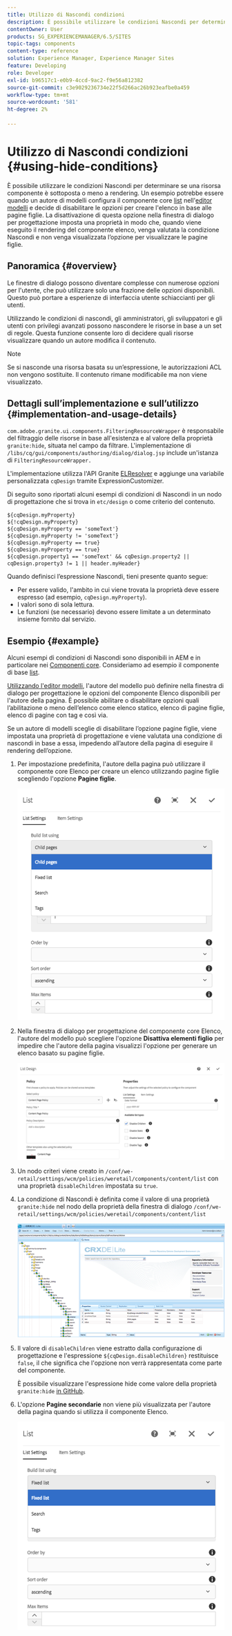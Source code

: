 ```yaml
---
title: Utilizzo di Nascondi condizioni
description: È possibile utilizzare le condizioni Nascondi per determinare se una risorsa componente è sottoposta o meno a rendering.
contentOwner: User
products: SG_EXPERIENCEMANAGER/6.5/SITES
topic-tags: components
content-type: reference
solution: Experience Manager, Experience Manager Sites
feature: Developing
role: Developer
exl-id: b96517c1-e0b9-4ccd-9ac2-f9e56a812382
source-git-commit: c3e9029236734e22f5d266ac26b923eafbe0a459
workflow-type: tm+mt
source-wordcount: '581'
ht-degree: 2%

---
```


# Utilizzo di Nascondi condizioni {#using-hide-conditions}

È possibile utilizzare le condizioni Nascondi per determinare se una risorsa componente è sottoposta o meno a rendering. Un esempio potrebbe essere quando un autore di modelli configura il componente core [list](https://experienceleague.adobe.com/docs/experience-manager-core-components/using/wcm-components/list.html) nell&#39;[editor modelli](/help/sites-authoring/templates.md) e decide di disabilitare le opzioni per creare l&#39;elenco in base alle pagine figlie. La disattivazione di questa opzione nella finestra di dialogo per progettazione imposta una proprietà in modo che, quando viene eseguito il rendering del componente elenco, venga valutata la condizione Nascondi e non venga visualizzata l’opzione per visualizzare le pagine figlie.

## Panoramica {#overview}

Le finestre di dialogo possono diventare complesse con numerose opzioni per l&#39;utente, che può utilizzare solo una frazione delle opzioni disponibili. Questo può portare a esperienze di interfaccia utente schiaccianti per gli utenti.

Utilizzando le condizioni di nascondi, gli amministratori, gli sviluppatori e gli utenti con privilegi avanzati possono nascondere le risorse in base a un set di regole. Questa funzione consente loro di decidere quali risorse visualizzare quando un autore modifica il contenuto.

>[!NOTE]
>
>Se si nasconde una risorsa basata su un’espressione, le autorizzazioni ACL non vengono sostituite. Il contenuto rimane modificabile ma non viene visualizzato.

## Dettagli sull’implementazione e sull’utilizzo {#implementation-and-usage-details}

`com.adobe.granite.ui.components.FilteringResourceWrapper` è responsabile del filtraggio delle risorse in base all&#39;esistenza e al valore della proprietà `granite:hide`, situata nel campo da filtrare. L&#39;implementazione di `/libs/cq/gui/components/authoring/dialog/dialog.jsp` include un&#39;istanza di `FilteringResourceWrapper.`

L&#39;implementazione utilizza l&#39;API Granite [ELResolver](https://developer.adobe.com/experience-manager/reference-materials/6-5/granite-ui/api/jcr_root/libs/granite/ui/docs/server/el.html) e aggiunge una variabile personalizzata `cqDesign` tramite ExpressionCustomizer.

Di seguito sono riportati alcuni esempi di condizioni di Nascondi in un nodo di progettazione che si trova in `etc/design` o come criterio del contenuto.

```
${cqDesign.myProperty}
${!cqDesign.myProperty}
${cqDesign.myProperty == 'someText'}
${cqDesign.myProperty != 'someText'}
${cqDesign.myProperty == true}
${cqDesign.myProperty == true}
${cqDesign.property1 == 'someText' && cqDesign.property2 || cqDesign.property3 != 1 || header.myHeader}
```

Quando definisci l’espressione Nascondi, tieni presente quanto segue:

* Per essere valido, l&#39;ambito in cui viene trovata la proprietà deve essere espresso (ad esempio, `cqDesign.myProperty`).
* I valori sono di sola lettura.
* Le funzioni (se necessario) devono essere limitate a un determinato insieme fornito dal servizio.

## Esempio {#example}

Alcuni esempi di condizioni di Nascondi sono disponibili in AEM e in particolare nei [Componenti core](https://experienceleague.adobe.com/docs/experience-manager-core-components/using/introduction.html?lang=it). Consideriamo ad esempio il componente di base [list](https://experienceleague.adobe.com/docs/experience-manager-core-components/using/wcm-components/list.html).

[Utilizzando l&#39;editor modelli](/help/sites-authoring/templates.md), l&#39;autore del modello può definire nella finestra di dialogo per progettazione le opzioni del componente Elenco disponibili per l&#39;autore della pagina. È possibile abilitare o disabilitare opzioni quali l’abilitazione o meno dell’elenco come elenco statico, elenco di pagine figlie, elenco di pagine con tag e così via.

Se un autore di modelli sceglie di disabilitare l’opzione pagine figlie, viene impostata una proprietà di progettazione e viene valutata una condizione di nascondi in base a essa, impedendo all’autore della pagina di eseguire il rendering dell’opzione.

1. Per impostazione predefinita, l&#39;autore della pagina può utilizzare il componente core Elenco per creare un elenco utilizzando pagine figlie scegliendo l&#39;opzione **Pagine figlie**.

   ![chlimage_1-218](assets/chlimage_1-218.png)

1. Nella finestra di dialogo per progettazione del componente core Elenco, l&#39;autore del modello può scegliere l&#39;opzione **Disattiva elementi figlio** per impedire che l&#39;autore della pagina visualizzi l&#39;opzione per generare un elenco basato su pagine figlie.

   ![chlimage_1-219](assets/chlimage_1-219.png)

1. Un nodo criteri viene creato in `/conf/we-retail/settings/wcm/policies/weretail/components/content/list` con una proprietà `disableChildren` impostata su `true`.
1. La condizione di Nascondi è definita come il valore di una proprietà `granite:hide` nel nodo della proprietà della finestra di dialogo `/conf/we-retail/settings/wcm/policies/weretail/components/content/list`

   ![chlimage_1-220](assets/chlimage_1-220.png)

1. Il valore di `disableChildren` viene estratto dalla configurazione di progettazione e l&#39;espressione `${cqDesign.disableChildren}` restituisce `false`, il che significa che l&#39;opzione non verrà rappresentata come parte del componente.

   È possibile visualizzare l&#39;espressione hide come valore della proprietà `granite:hide` [in GitHub](https://github.com/adobe/aem-core-wcm-components/blob/main/content/src/content/jcr_root/apps/core/wcm/components/list/v1/list/_cq_dialog/.content.xml#L40).

1. L&#39;opzione **Pagine secondarie** non viene più visualizzata per l&#39;autore della pagina quando si utilizza il componente Elenco.

   ![chlimage_1-221](assets/chlimage_1-221.png)
